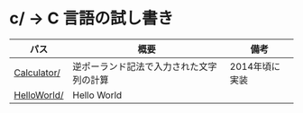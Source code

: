 # c/ → C 言語の試し書き
パス | 概要 | 備考
--- | --- | ---
[Calculator/](./Calculator/) | 逆ポーランド記法で入力された文字列の計算 | 2014年頃に実装
[HelloWorld/](./HelloWorld/) | Hello World |  |
